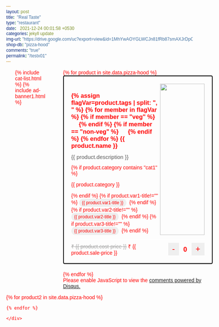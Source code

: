 ```yaml
---
layout: post
title:  "Real Taste"
type: "restaurant"
date:   2021-12-24 00:01:58 +0530
categories: jekyll update
img-url: "https://drive.google.com/uc?export=view&id=1MhYwAOYGLWCJn81fRb87smAXJrDpChyP" 
shop-db: "pizza-hood"
comments: "true"
permalink: "/testx01"
---
```


<style>
  @import url('https://fonts.googleapis.com/css2?family=Outfit:wght@100;200;300;400;500;600;700;800;900&display=swap');
@import url('https://fonts.googleapis.com/css2?family=Outfit:wght@100;200;300;400;500;600;700;800;900&display=swap');
* {
  font-family: 'Outfit', sans-serif;
  color:red; 
}
h1, h2 {
  font-family: 'Outfit', sans-serif;
}




.otrBxProduct {
  border:solid black 2px;
  padding:20px; 
  max-width:400px;
  min-width:360px;
  margin:0 auto; 
    margin-bottom:20px; 
    border-radius:4px; 


}


.container {
  
}

.prdDesc-r1 {
  display:flex; 
}
.prdDesc-r1c1 {
  flex:2;  
}
.prdDesc-r1c2 {
  flex:1;  
  display:flex; 
  align-itmes:center; 
  justify-content:center; 
}
.prdDesc-r2 {
  display:flex; 
}
.prdDesc-r2c1 {
  flex:1;  
}
.prdDesc-r2c2 {
  flex:1;  
  text-align:right; 
}
p.cstPrdDesc {
margin: 0px;
    font-size: 15px;
    margin-bottom: 12px;
    color: #5b5b5b;
    font-weight: 500;
}
.prdDesc-r1c1 h3 {
    margin-bottom: 2px;
    margin-bottom:12px;   
}
button.btnStyleCstm {
    padding: 4px 11px;
    background-color: none; //#dadada;
    border: none;
    font-size:22px; 
    font-radius:4px; 
}
span.cstmQtyPicker {
    margin: 0 12px;
    font-size: 18px;
    font-weight: 600;
}
.varBtn {
  border:0px; 
  padding:4px 8px; 
  font-size:12px;
  border-radius:20px;  
  margin-right:4px; 
}
.varBtn:hover {
  background-color: #cd9c20;
}
.shopMainFlex {
  display:flex;  
}
.shopPgR1C1, .shopPgR1C2, .shopPgR1C3 {
  flex:1; 
  padding:0px 24px; 
}
.shopChkOtBtn {
  width:100%; 
  font-size:24px; 
  display:none; 


}
.shopChkOtBtn.active { 
  display:block; 
}

</style>
 
<div class="otrMostBox">

<div class="container shopMainFlex">
<div class="shopPgR1C1">
 {% include cat-list.html %}
 {% include ad-banner1.html %}
</div>

  
<div class="shopPgR1C2">
{% for product in site.data.pizza-hood %}
<div class="otrBxProduct
  {%- assign flagVar=product.category | split: ', ' -%}
  {% for member in flagVar %}
  {{ member }} 
  {%- endfor -%}
">  

<div class="prdDesc">
  <div class="prdDesc-r1">
  <div class="prdDesc-r1c1">
  <h3>  
  {% assign flagVar=product.tags | split: ", " %}
  {% for member in flagVar %}
    {% if member == "veg" %}
    <img src="veg.png" width="16px">
    {% endif %}
    {% if member == "non-veg" %}
    <img src="non-veg.png" width="16px">
  {% endif %}
  {% endfor %}
  {{ product.name }}</h3>
  <p class="cstPrdDesc">{{ product.description }}</p>
  {% if product.category contains "cat1" %}
  <p class="cstPrdCat">{{ product.category }}</p>
  {% endif %}
  {% if product.var1-title!="" %}
    <button class="varBtn">{{ product.var1-title }}</button>
  {% endif %}
  {% if product.var2-title!="" %}
    <button class="varBtn">{{ product.var2-title }}</button>
  {% endif %}
  {% if product.var3-title!="" %}
    <button class="varBtn">{{ product.var3-title }}</button>
  {% endif %}
  </div>
  <div class="prdDesc-r1c2">
  <img src="{{ product.img-url }}" width="100%">
  </div>
</div>
<hr style="margin-top:12px; margin-bottom:8px; border-color:white; background-color:white;">
<div class="prdDesc-r2">
  <div class="prdDesc-r2c1">
    <strike style="color:#a2a2a2; font-weight:500; ">₹ {{ product.cost-price }}</strike>&nbsp;₹ {{ product.sale-price }}
  </div>
  <div class="prdDesc-r2c2">
     <div class="priceQty-r1c2">
        <button class="btnStyleCstm" onclick="dec{{ product.prod-id }}();">-</button><span id="{{ product.prod-id }}-qty" class="cstmQtyPicker {{ product2.prod-id }}qtyx3">0</span><button class="btnStyleCstm" onclick="inc{{ product.prod-id }}();">+</button>
      </div>
  </div>
</div>
  
</div>
</div>
{% endfor %}









<div id="disqus_thread"></div>
<script>
    /**
    *  RECOMMENDED CONFIGURATION VARIABLES: EDIT AND UNCOMMENT THE SECTION BELOW TO INSERT DYNAMIC VALUES FROM YOUR PLATFORM OR CMS.
    *  LEARN WHY DEFINING THESE VARIABLES IS IMPORTANT: https://disqus.com/admin/universalcode/#configuration-variables    */
    /*
    var disqus_config = function () {
    this.page.url = PAGE_URL;  // Replace PAGE_URL with your page's canonical URL variable
    this.page.identifier = PAGE_IDENTIFIER; // Replace PAGE_IDENTIFIER with your page's unique identifier variable
    };
    */
    (function() { // DON'T EDIT BELOW THIS LINE
    var d = document, s = d.createElement('script');
    s.src = 'https://mihu-pb.disqus.com/embed.js';
    s.setAttribute('data-timestamp', +new Date());
    (d.head || d.body).appendChild(s);
    })();
</script>
<noscript>Please enable JavaScript to view the <a href="https://disqus.com/?ref_noscript">comments powered by Disqus.</a></noscript>










</div>

<div class="shopPgR1C3">
<style>
.invoiceCstmOtrBx {
  background-color:rgba(0,0,0,0.04);
  border-radius:8px; 
  padding-top:20px; 

  position:sticky; 
  top:80px; 
  display:none; 
}
.invoiceCstm-hdr{
  text-align:center;
  font-size:28px; 
  margin-bottom:20px; 
}
.shopChkOtBtn {
  border:none; 
    border-radius:8px; 
    padding:12px 0px; 
}
.invceItems-otrBx {
  display:flex; 
  padding:12px 20px; 
}
.invceItems-item, .invceItems-price {
  flex:1; 
}
.invceItems-price {
  text-align:right;
}
#checkOutButton:hover {
  background-color:#25D366; 
  color:white; 
}

</style>
<div class="invoiceCstmOtrBx">
<h3 class="invoiceCstm-hdr">Cart2</h3><hr>
<div class="invceItems-otrBx">
<div class="invceItems-item">


{% for product3 in site.data.pizza-hood %}

<p id="{{ product3.prod-id }}qtyx4">{{ product3.name }}</p>

    {% endfor %}



</div>
<div class="invceItems-price">
   {% for product3 in site.data.pizza-hood %}
    <p id="{{ product3.prod-id }}qtyx2">0</p>
   {% endfor %}

</div>
</div>
<button id="checkOutButton" class="shopChkOtBtn active" onclick="incX02();"><i class="fab fa-whatsapp"></i> Checkout</button>
</div>
</div>
</div>
</div>

<div>

  {% for product2 in site.data.pizza-hood %}
    
  <script>

  var qty{{ product2.prod-id }}=0;
    
  function inc{{ product2.prod-id }}() {
    alert("test");
    /* single product quantity increased */
    qty{{ product2.prod-id }}++;
    /* updating cookies */

    var counter=qty{{ product2.prod-id }};
    document.getElementById("{{ product2.prod-id }}qtyx2").innerHTML=counter;  
    document.getElementById("{{ product2.prod-id }}-qty").innerHTML="qty{{ product2.prod-id }}";
    document.getElementById("{{ product2.prod-id }}-qty").innerHTML=qty{{ product2.prod-id }};
    invoiceToggl();
      {% for product5 in site.data.pizza-hood %}
        qtyChkInc{{ product5.prod-id }}();
        qty{{ product2.prod-id }}
      {% endfor %}
      alert({{ product2.prod-id }}quantity);
    }

  function qtyChkInc{{ product2.prod-id }}() {
        var flagx{{ product2.prod-id }} = document.getElementById("{{ product2.prod-id }}-qty").innerHTML;
        if(flagx{{ product2.prod-id }}!=0) {
          $("#{{ product2.prod-id }}qtyx4").css("display", "block"); 
          $("#{{ product2.prod-id }}qtyx2").css("display", "block"); 
        }
    }



            function dec{{ product2.prod-id }}() {
              if(qty{{ product2.prod-id }}>0) {
              qty{{ product2.prod-id }}--;
              var counter=qty{{ product2.prod-id }};
            document.getElementById("{{ product2.prod-id }}qtyx2").innerHTML=counter;
            document.getElementById("{{ product2.prod-id }}-qty").innerHTML=qty{{ product2.prod-id }};
              }
      {% for product5 in site.data.pizza-hood %}
        qtyChkDec{{ product5.prod-id }}();
      {% endfor %}

        }


  function qtyChkDec{{ product2.prod-id }}() {
        var flagx{{ product2.prod-id }} = document.getElementById("{{ product2.prod-id }}-qty").innerHTML;
        if(flagx{{ product2.prod-id }}==0) {
          $("#{{ product2.prod-id }}qtyx4").css("display", "none"); 
          $("#{{ product2.prod-id }}qtyx2").css("display", "none"); 
        }
    }







      function invoiceToggl() {

      }

        
        function defOnLoad() {
                    document.getElementById("{{ product2.prod-id }}qtyx2").style.display="none";
          document.getElementById("{{ product2.prod-id }}qtyx4").style.display="none"; 
        }

 window.onload=defOnLoad();

   
      </script>
    {% endfor %}

    </div>
